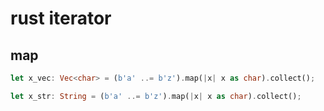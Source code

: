 # rust iterator

## map
``` rust
let x_vec: Vec<char> = (b'a' ..= b'z').map(|x| x as char).collect();

let x_str: String = (b'a' ..= b'z').map(|x| x as char).collect();
```
